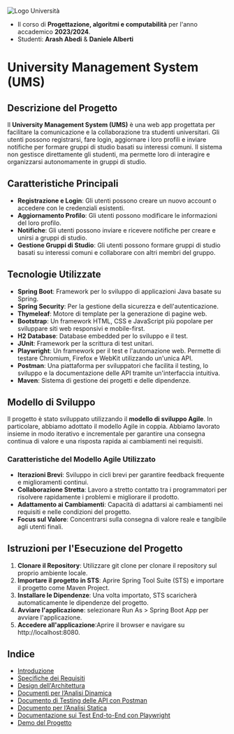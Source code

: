 ![Logo Università](https://www.unibg.it/themes/custom/unibg/logo.svg)  <!-- Sostituisci con il percorso effettivo al logo dell'università -->

- Il corso di **Progettazione, algoritmi e computabilità** per l'anno accademico **2023/2024**.
- Studenti: **Arash Abedi** & **Daniele Alberti**

# University Management System (UMS)

## Descrizione del Progetto

Il **University Management System (UMS)** è una web app progettata per facilitare la comunicazione e la collaborazione tra studenti universitari. Gli utenti possono registrarsi, fare login, aggiornare i loro profili e inviare notifiche per formare gruppi di studio basati su interessi comuni. Il sistema non gestisce direttamente gli studenti, ma permette loro di interagire e organizzarsi autonomamente in gruppi di studio.

## Caratteristiche Principali

- **Registrazione e Login**: Gli utenti possono creare un nuovo account o accedere con le credenziali esistenti.
- **Aggiornamento Profilo**: Gli utenti possono modificare le informazioni del loro profilo.
- **Notifiche**: Gli utenti possono inviare e ricevere notifiche per creare e unirsi a gruppi di studio.
- **Gestione Gruppi di Studio**: Gli utenti possono formare gruppi di studio basati su interessi comuni e collaborare con altri membri del gruppo.

## Tecnologie Utilizzate

- **Spring Boot**: Framework per lo sviluppo di applicazioni Java basate su Spring.
- **Spring Security**: Per la gestione della sicurezza e dell'autenticazione.
- **Thymeleaf**: Motore di template per la generazione di pagine web.
- **Bootstrap**: Un framework HTML, CSS e JavaScript più popolare per sviluppare siti web responsivi e mobile-first. 
- **H2 Database**: Database embedded per lo sviluppo e il test.
- **JUnit**: Framework per la scrittura di test unitari.
- **Playwright**: Un framework per il test e l'automazione web. Permette di testare Chromium, Firefox e WebKit utilizzando un'unica API.
- **Postman**: Una piattaforma per sviluppatori che facilita il testing, lo sviluppo e la documentazione delle API tramite un'interfaccia intuitiva.
- **Maven**: Sistema di gestione dei progetti e delle dipendenze.

## Modello di Sviluppo

Il progetto è stato sviluppato utilizzando il **modello di sviluppo Agile**. In particolare, abbiamo adottato il modello Agile in coppia. Abbiamo lavorato insieme in modo iterativo e incrementale per garantire una consegna continua di valore e una risposta rapida ai cambiamenti nei requisiti.

### Caratteristiche del Modello Agile Utilizzato

- **Iterazioni Brevi**: Sviluppo in cicli brevi per garantire feedback frequente e miglioramenti continui.
- **Collaborazione Stretta**: Lavoro a stretto contatto tra i programmatori per risolvere rapidamente i problemi e migliorare il prodotto.
- **Adattamento ai Cambiamenti**: Capacità di adattarsi ai cambiamenti nei requisiti e nelle condizioni del progetto.
- **Focus sul Valore**: Concentrarsi sulla consegna di valore reale e tangibile agli utenti finali.

## Istruzioni per l'Esecuzione del Progetto

1. **Clonare il Repository**: Utilizzare git clone per clonare il repository sul proprio ambiente locale.
2. **Importare il progetto in STS**: Aprire Spring Tool Suite (STS) e importare il progetto come Maven Project.
3. **Installare le Dipendenze**: Una volta importato, STS scaricherà automaticamente le dipendenze del progetto.
4. **Avviare l'applicazione**: selezionare Run As > Spring Boot App per avviare l'applicazione.
5. **Accedere all'applicazione**:Aprire il browser e navigare su http://localhost:8080.

## Indice

- [Introduzione](https://github.com/arashabe/ums/blob/main/Introduzione.md)
- [Specifiche dei Requisiti](https://github.com/arashabe/ums/blob/main/Documento%20di%20Specifica%20dei%20Requisiti%20Software.md)
- [Design dell'Architettura](https://github.com/arashabe/ums/blob/main/Documento%20di%20Design%20dell%E2%80%99Architettura%20Software.md)
- [Documenti per l’Analisi Dinamica](https://github.com/arashabe/ums/blob/main/Documenti%20per%20l%E2%80%99Analisi%20Dinamica%20Junit.md)
- [Documento di Testing delle API con Postman](https://github.com/arashabe/ums/blob/main/Documento%20di%20Testing%20delle%20API%20con%20Postman.md)
- [Documento per l’Analisi Statica](https://github.com/arashabe/ums/blob/main/Documenti%20per%20l%E2%80%99Analisi%20Statica.md)
- [Documentazione sui Test End-to-End con Playwright](https://github.com/arashabe/ums/blob/main/Documentazione%20sui%20Test%20End-to-End%20con%20Playwright.md)
- [Demo del Progetto](https://github.com/arashabe/ums/blob/main/images/demo.md)




   
